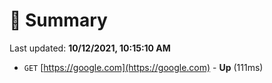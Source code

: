 # 📖 Summary
Last updated: **10/12/2021, 10:15:10 AM**

- `GET` [https://google.com](https://google.com) - **Up** (111ms)
